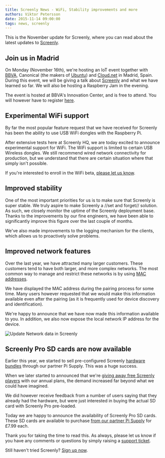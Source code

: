 ```yaml
---
title: Screenly News - WiFi, Stability improvements and more
authors: Viktor Petersson
date: 2015-11-14 09:00:00
tags: news, screenly
---
```


This is the November update for Screenly, where you can read about the latest updates to [Screenly](http://www.screenlyapp.com).


## Join us in Madrid

On Monday (November 16th), we're hosting an IoT event together with [BBVA](http://www.bbva.com/), Canonical (the makers of [Ubuntu](http://www.ubuntu.com/)) and [Cloud.net](https://jager.cloud.net/) in Madrid, Spain. During this event, we will be giving a talk about [Screenly](https://www.screenlyapp.com/) and what we have learned so far. We will also be hosting a Raspberry Jam in the evening.

The event is hosted at BBVA's Innovation Center, and is free to attend. You will however have to register [here](http://www.centrodeinnovacionbbva.com/evento/evento-workshop-build-iot-startup-coding-raspberry-pi).

## Experimental WiFi support

By far the most popular feature request that we have received for Screenly has been the ability to use USB WiFi dongles with the Raspberry Pi.

After extensive tests here at Screenly HQ, we are today excited to announce experimental support for WiFi. The WiFi support is limited to certain USB Wireless dongles. We still recommend wired network connectivity for production, but we understand that there are certain situation where that simply isn't possible.

If you're interested to enroll in the WiFi beta, [please let us know](https://wireload.zendesk.com/anonymous_requests/new?ticket[fields][468723]=screenly_pro&ticket[subject]=WiFi%20Beta%20Request).

## Improved stability
One of the most important priorities for us is to make sure that Screenly is super stable. We truly aspire to make Screenly a //set and forget// solution. As such, we closely monitor the uptime of the Screenly deployment base. Thanks to the improvements by our fine engineers, we have been able to significantly improve this figure over the last couple of months.

We've also made improvements to the logging mechanism for the clients, which allows us to proactively solve problems.

## Improved network features
Over the last year, we have attracted many larger customers. These customers tend to have both larger, and more complex networks. The most common way to manage and restrict these networks is by using [MAC addresses](https://en.wikipedia.org/wiki/MAC_address).

We have displayed the MAC address during the pairing process for some time. Many users however requested that we would make this information available even after the pairing (as it is frequently used for device discovery and identification).

We're happy to announce that we have now made this information available to you. In addition, we also now expose the local network IP address for the device.

<p><span class="shadowed"><img src="/uploads/2015/11/network_status.png" alt="Update Network data in Screenly" /><span class="sh tl"></span><span class="sh tr"></span><span class="sh bl"></span><span class="sh br"></span></span></p>

## Screenly Pro SD cards are now available
Earlier this year, we started to sell pre-configured Screenly [hardware bundles](https://www.pi-supply.com/product/screenly-pro-digital-signage-starter-kit) through our partner Pi Supply. This was a huge success.

When we later started to announced that we're [giving away free Screenly players](https://screenly.wufoo.com/forms/screenly-pro-hardware-bundles/) with our annual plans, the demand increased far beyond what we could have imagined.

We did however receive feedback from a number of users saying that they already had the hardware, but were just interested in buying the actual SD card with Screenly Pro pre-loaded.

Today we are happy to announce the availability of Screenly Pro SD cards. These SD cards are available to purchase [from our partner Pi Supply](https://www.pi-supply.com/product/screenly-software-sd-cards-pro-and-ose/) for £7.99 each.

Thank you for taking the time to read this. As always, please let us know if you have any comments or questions by simply raising a [support ticket](https://wireload.zendesk.com/anonymous_requests/new?ticket[fields][468723]=screenly_pro).


Still haven't tried Screenly? [Sign up now](https://login.screenlyapp.com/signup).
